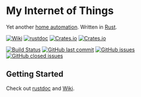 # My Internet of Things

Yet another [home automation](https://en.wikipedia.org/wiki/Home_automation). Written in [Rust](https://www.rust-lang.org/).

[![Wiki](https://img.shields.io/badge/-Wiki-orange.svg?logo=github)](https://github.com/eigenein/my-iot-rs/wiki)
[![rustdoc](https://img.shields.io/badge/-rustdoc-lightgray.svg?logo=rust)](https://eigenein.github.io/my-iot-rs/my_iot/)
[![Crates.io](https://img.shields.io/crates/v/my-iot?logo=rust)](https://crates.io/crates/my-iot)
[![Crates.io](https://img.shields.io/crates/l/my-iot)](https://crates.io/crates/my-iot)

[![Build Status](https://github.com/eigenein/my-iot-rs/workflows/build/badge.svg)](https://github.com/eigenein/my-iot-rs/actions)
[![GitHub last commit](https://img.shields.io/github/last-commit/eigenein/my-iot-rs?logo=github)](https://github.com/eigenein/my-iot-rs/commits/master)
[![GitHub issues](https://img.shields.io/github/issues-raw/eigenein/my-iot-rs?logo=github)](https://github.com/eigenein/my-iot-rs/issues)
[![GitHub closed issues](https://img.shields.io/github/issues-closed-raw/eigenein/my-iot-rs?color=green&logo=github)](https://github.com/eigenein/my-iot-rs/issues?q=is%3Aissue+is%3Aclosed)

## Getting Started

Check out [rustdoc](https://eigenein.github.io/my-iot-rs/my_iot/) and [Wiki](https://github.com/eigenein/my-iot-rs/wiki).
